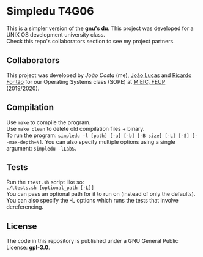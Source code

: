 # Simpledu T4G06

This is a simpler version of the **gnu's du**. This project was
developed for a UNIX OS development university class.  
Check this repo's collaborators section to see my project partners.

## Collaborators

This project was developed by _João Costa_ (me), [João Lucas](https://github.com/joaolucasmartins)
and [Ricardo Fontão](https://github.com/ricardofontao2000) for our Operating
Systems class (SOPE) at [MIEIC, FEUP](https://sigarra.up.pt/feup/en/cur_geral.cur_view?pv_curso_id=742)
(2019/2020).  

## Compilation

Use `make` to compile the program.  
Use `make clean` to delete old compilation files + binary.  
To run the program: `simpledu -l [path] [-a] [-b] [-B size] [-L] [-S]
[--max-depth=N]`. You can also specify multiple options using a single
argument: `simpledu -lLabS`.

## Tests

Run the `ttest.sh` script like so:  
`./ttests.sh [optional_path [-L]]`  
You can pass an optional path for it to run on (instead of only the defaults).
You can also specify the -L options which runs the tests that involve dereferencing.

## License

The code in this repository is published under a GNU General
Public License: **gpl-3.0**.

